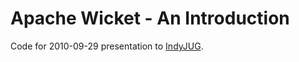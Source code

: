 # Apache Wicket - An Introduction

Code for 2010-09-29 presentation to [IndyJUG](http://indyjug.net/).
